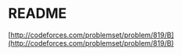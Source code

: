 # README

[http://codeforces.com/problemset/problem/819/B](http://codeforces.com/problemset/problem/819/B)
